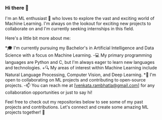 ### Hi there 👋



I'm an ML enthusiast 🤖 who loves to explore the vast and exciting world of Machine Learning. I'm always on the lookout for exciting new projects to collaborate on and I'm currently seeking internships in this field.

Here's a little bit more about me:

*🎓 I'm currently pursuing my Bachelor's in Artificial Intelligence and Data Science with a focus on Machine Learning.
-💻 My primary programming languages are Python and C, but I'm always eager to learn new languages and technologies.
+🔍 My areas of interest within Machine Learning include Natural Language Processing, Computer Vision, and Deep Learning.
*🤝 I'm open to collaborating on ML projects and contributing to open-source projects.
-📫 You can reach me at [venkata.rambhatla@gmail.com] for any collaboration opportunities or just to say hi!

Feel free to check out my repositories below to see some of my past projects and contributions. Let's connect and create some amazing ML projects together! 💪
